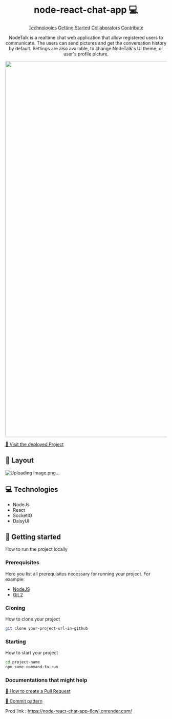 <h1 align="center" style="font-weight: bold;">node-react-chat-app 💻</h1>

<p align="center">
<a href="#tech">Technologies</a>
<a href="#started">Getting Started</a>
<a href="#colab">Collaborators</a>
<a href="#contribute">Contribute</a> 
</p>


<p align="center">NodeTalk is a realtime chat web application that allow registered users to communicate. The users can send pictures and get the conversation history by default. Settings are also available, to change NodeTalk's UI theme, or user's profile picture.</p>



<p align="center"><img width="1173" alt="image" src="https://github.com/user-attachments/assets/f0eb8e7c-5b9d-4a37-b6e3-94ba90eee329" />

<a href="https://node-react-chat-app-6cwi.onrender.com/">📱 Visit the deployed Project</a>
</p>

<h2 id="layout">🎨 Layout</h2>

<p align="center">

![Uploading image.png…]()

</p>

<h2 id="technologies">💻 Technologies</h2>

- NodeJs
- React
- SocketIO
- DaisyUI

<h2 id="started">🚀 Getting started</h2>

How to run the project locally

<h3>Prerequisites</h3>

Here you list all prerequisites necessary for running your project. For example:

- [NodeJS](https://github.com/)
- [Git 2](https://github.com)

<h3>Cloning</h3>

How to clone your project

```bash
git clone your-project-url-in-github
```

<h3>Starting</h3>

How to start your project

```bash
cd project-name
npm some-command-to-run
```

<h3>Documentations that might help</h3>

[📝 How to create a Pull Request](https://www.atlassian.com/br/git/tutorials/making-a-pull-request)

[💾 Commit pattern](https://gist.github.com/joshbuchea/6f47e86d2510bce28f8e7f42ae84c716)


Prod link : https://node-react-chat-app-6cwi.onrender.com/
